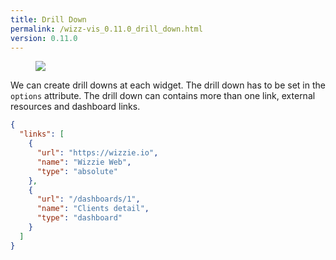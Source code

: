 ```yaml
---
title: Drill Down
permalink: /wizz-vis_0.11.0_drill_down.html
version: 0.11.0
---
```


<figure>
    <a href="{{ '/assets/images/drill_down.png' | relative_url }}"><img src="{{ '/assets/images/drill_down.png' | relative_url }}"></a>
    <figcaption></figcaption>
</figure>

We can create drill downs at each widget. The drill down has to be set in the `options` attribute. The drill down can contains more than one link, external resources and dashboard links.

```json
{
  "links": [
    {
      "url": "https://wizzie.io",
      "name": "Wizzie Web",
      "type": "absolute"
    },
    {
      "url": "/dashboards/1",
      "name": "Clients detail",
      "type": "dashboard"
    }
  ]
}
```
